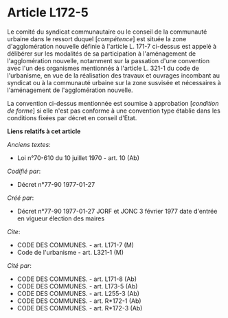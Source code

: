 # Article L172-5

Le comité du syndicat communautaire ou le conseil de la communauté urbaine dans le ressort duquel [*compétence*] est située
la zone d'agglomération nouvelle définie à l'article L. 171-7 ci-dessus est appelé à délibérer sur les modalités de sa
participation à l'aménagement de l'agglomération nouvelle, notamment sur la passation d'une convention avec l'un des
organismes mentionnés à l'article L. 321-1 du code de l'urbanisme, en vue de la réalisation des travaux et ouvrages incombant
au syndicat ou à la communauté urbaine sur la zone susvisée et nécessaires à l'aménagement de l'agglomération nouvelle. 

La convention ci-dessus mentionnée est soumise à approbation [*condition de forme*] si elle n'est pas conforme à une
convention type établie dans les conditions fixées par décret en conseil d'Etat.

**Liens relatifs à cet article**

_Anciens textes_:

  - Loi n°70-610 du 10 juillet 1970 - art. 10 (Ab)

_Codifié par_:

  - Décret n°77-90 1977-01-27

_Créé par_:

  - Décret n°77-90 1977-01-27 JORF et JONC 3 février 1977 date d'entrée en vigueur élection des maires

_Cite_:

  - CODE DES COMMUNES. - art. L171-7 (M)
  - Code de l'urbanisme - art. L321-1 (M)

_Cité par_:

  - CODE DES COMMUNES. - art. L171-8 (Ab)
  - CODE DES COMMUNES. - art. L173-5 (Ab)
  - CODE DES COMMUNES. - art. L255-3 (Ab)
  - CODE DES COMMUNES. - art. R*172-1 (Ab)
  - CODE DES COMMUNES. - art. R*172-3 (Ab)
